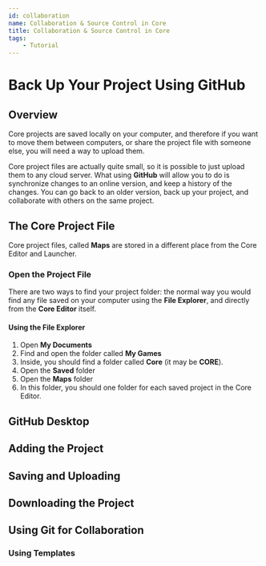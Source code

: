 ```yaml
---
id: collaboration
name: Collaboration & Source Control in Core
title: Collaboration & Source Control in Core
tags:
    - Tutorial
---
```


# Back Up Your Project Using GitHub

## Overview

Core projects are saved locally on your computer, and therefore if you
want to move them between computers, or share the project file with someone else, you will need a way to upload them.

Core project files are actually quite small, so it is possible to just upload them to any cloud server. What using **GitHub** will allow you to do is synchronize changes to an online version, and keep a history of the changes. You can go back to an older version, back up your project, and collaborate with others on the same project.

## The Core Project File

Core project files, called **Maps** are stored in a different place from the Core Editor and Launcher.

### Open the Project File

There are two ways to find your project folder: the normal way you would find any file saved on your computer using the **File Explorer**, and directly from the **Core Editor** itself.

#### Using the File Explorer

1. Open **My Documents**
2. Find and open the folder called **My Games**
3. Inside, you should find a folder called **Core** (it may be **CORE**).
4. Open the **Saved** folder
5. Open the **Maps** folder
6. In this folder, you should one folder for each saved project in the Core Editor.



## GitHub Desktop

## Adding the Project

## Saving and Uploading

## Downloading the Project

## Using Git for Collaboration

### Using Templates